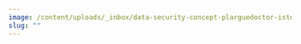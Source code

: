 ```yaml
---
image: /content/uploads/_inbox/data-security-concept-plarguedoctor-istock-getty-images-1258622079.png
slug: ""
---
```

